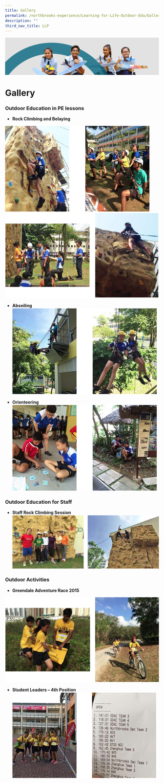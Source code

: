 ```yaml
---
title: Gallery
permalink: /northbrooks-experience/Learning-for-Life-Outdoor-Edu/Gallery/
description: ""
third_nav_title: LLP
---
```

![](/images/northbrooks%20experience.jpg)

Gallery
=======

### Outdoor Education in PE lessons
*   <b>Rock Climbing and Belaying</b>

![](/images/Gallery1.png)
![](/images/Gallery2.png)

*   <b>Abseiling</b>
![](/images/Gallery3.png)


*   <b>Orienteering</b>
![](/images/Gallery4.png)


### Outdoor Education for Staff

*   <b>Staff Rock Climbing Session</b>
![](/images/Gallery5.png)
### Outdoor Activities

*   <b>Greendale Adventure Race 2015</b>

![](/images/Gallery6.png)

*   <b>Student Leaders – 4th Position</b>
![](/images/Gallery7.png)